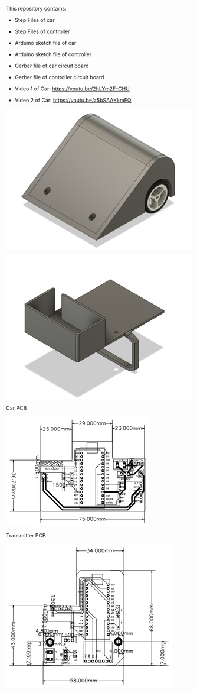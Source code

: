 This repository contains:

- Step Files of car
- Step Files of controller
- Arduino sketch file of car
- Arduino sketch file of controller
- Gerber file of car circuit board
- Gerber file of controller circuit board

- Video 1 of Car: https://youtu.be/2hLYm2F-CHU
- Video 2 of Car: https://youtu.be/z5bSAAKkmEQ

![Image of Car](Car.PNG)

![Image of Transmitter](Transmitter.PNG)

Car PCB

![Image of car PCB](PCB_Car.png)

Transmitter PCB

![Image of transmitter PCB](PCB_Transmitter.png)